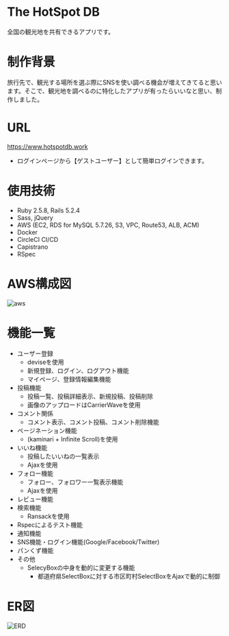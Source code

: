 # The HotSpot DB
全国の観光地を共有できるアプリです。

# 制作背景
旅行先で、観光する場所を選ぶ際にSNSを使い調べる機会が増えてきてると思います。そこで、観光地を調べるのに特化したアプリが有ったらいいなと思い、制作しました。

# URL 
https://www.hotspotdb.work
* ログインページから【ゲストユーザー】として簡単ログインできます。

# 使用技術
* Ruby 2.5.8, Rails 5.2.4
* Sass, jQuery
* AWS (EC2, RDS for MySQL 5.7.26, S3, VPC, Route53, ALB, ACM)
* Docker
* CircleCI CI/CD
* Capistrano
* RSpec

# AWS構成図
![aws](https://user-images.githubusercontent.com/61926786/101277386-8273a980-37f7-11eb-8d46-5ef872f24d02.png)

# 機能一覧
* ユーザー登録
  * deviseを使用
  * 新規登録、ログイン、ログアウト機能
  * マイページ、登録情報編集機能
* 投稿機能
  * 投稿一覧、投稿詳細表示、新規投稿、投稿削除
  * 画像のアップロードはCarrierWaveを使用
* コメント関係
  * コメント表示、コメント投稿、コメント削除機能
* ページネーション機能
  * (kaminari + Infinite Scroll)を使用
* いいね機能
  * 投稿したいいねの一覧表示
  * Ajaxを使用
* フォロー機能
  * フォロー、フォロワー一覧表示機能
  * Ajaxを使用
* レビュー機能
* 検索機能
  * Ransackを使用
* Rspecによるテスト機能
* 通知機能
* SNS機能・ログイン機能(Google/Facebook/Twitter)
* パンくず機能
* その他
  * SelecyBoxの中身を動的に変更する機能
    * 都道府県SelectBoxに対する市区町村SelectBoxをAjaxで動的に制御

# ER図
![ERD](https://user-images.githubusercontent.com/69946893/96080039-26745f00-0ef1-11eb-87df-b29d91592433.png)
